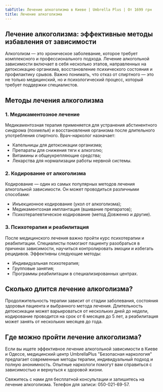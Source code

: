 ```yaml
---
tabTitle: Лечение алкоголизма в Киеве | Umbrella Plus | От 1699 грн
title: Лечение алкоголизма
---
```


## Лечение алкоголизма: эффективные методы избавления от зависимости

Алкоголизм — это хроническое заболевание, которое требует комплексного и профессионального подхода. Лечение алкогольной зависимости включает в себя несколько этапов, направленных на детоксикацию организма, восстановление психического состояния и профилактику срывов. Важно понимать, что отказ от спиртного — это не только медицинский, но и психологический процесс, который требует поддержки специалистов.

## Методы лечения алкоголизма

### 1. Медикаментозное лечение

Медикаментозная терапия применяется для устранения абстинентного синдрома (похмелья) и восстановления организма после длительного употребления спиртного. Врач-нарколог назначает:

* Капельницы для детоксикации организма;
* Препараты для снижения тяги к алкоголю;
* Витамины и общеукрепляющие средства;
* Лекарства для нормализации работы нервной системы.

### 2. Кодирование от алкоголизма

Кодирование — один из самых популярных методов лечения алкогольной зависимости. Он может проводиться различными способами:

* Инъекционное кодирование (укол от алкоголизма);
* Медикаментозная имплантация (вшивание препаратов);
* Психотерапевтическое кодирование (метод Довженко и другие).

### 3. Психотерапия и реабилитация

После медицинского лечения важно пройти курс психотерапии и реабилитации. Специалисты помогают пациенту разобраться в причинах зависимости, научиться контролировать эмоции и избегать рецидивов. Эффективны следующие методы:

* Индивидуальная психотерапия;
* Групповые занятия;
* Программы реабилитации в специализированных центрах.

## Сколько длится лечение алкоголизма?

Продолжительность терапии зависит от стадии заболевания, состояния здоровья пациента и выбранного метода лечения. Длительность детоксикации может варьироваться от нескольких дней до недели, кодирование проводится на срок от 6 месяцев до 5 лет, а реабилитация может занять от нескольких месяцев до года.

## Где можно пройти лечение алкоголизма?

Если вы ищете эффективное лечение алкогольной зависимости в Киеве и Одессе, медицинский центр UmbrellaPlus "Безопасная наркология" предлагает современные методы терапии, индивидуальный подход и полную анонимность. Опытные наркологи помогут вам справиться с зависимостью и вернуться к здоровой жизни.

Свяжитесь с нами для бесплатной консультации и запишитесь на лечение алкоголизма. Телефон для записи: 050-021-69-57.
